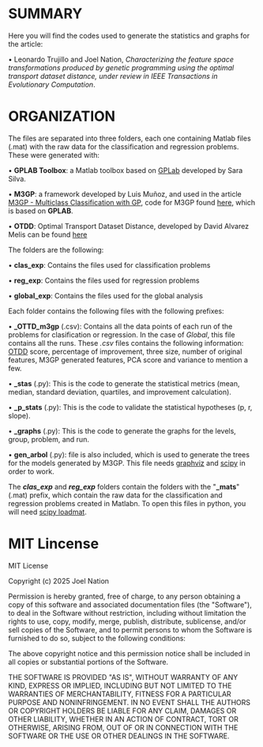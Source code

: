 # SUMMARY
Here you will find the codes used to generate the statistics and graphs for the article:

•	Leonardo Trujillo and Joel Nation, _Characterizing the feature space transformations produced by genetic programming using the optimal transport dataset distance, under review in IEEE Transactions in Evolutionary Computation_.

# ORGANIZATION
The files are separated into three folders, each one containing Matlab files (.mat) with the raw data for the classification and regression problems. These were generated with:

•	**GPLAB Toolbox**: a Matlab toolbox based on [GPLab](https://gplab.sourceforge.net) developed by Sara Silva. 

•	**M3GP**: a framework developed by Luis Muñoz, and used in the article [M3GP - Multiclass Classification with GP](https://doi.org/10.1007/978-3-319-16501-1_7), code for M3GP found [here](https://github.com/LuisMuDe), which is based on **GPLAB**.

• **OTDD**: Optimal Transport Dataset Distance, developed by David Alvarez Melis can be found [here](https://github.com/microsoft/otdd)

The folders are the following:

•	**clas_exp**: Contains the files used for classification problems 

•	**reg_exp**: Contains the files used for regression problems 

•	**global_exp**: Contains the files used for the global analysis

Each folder contains the following files with the following prefixes:

•	**_OTTD_m3gp** (.csv): Contains all the data points of each run of the problems for clasification or regression. In the case of _Global_, this file contains all the runs. These _.csv_ files contains the following information: 
  [OTDD](https://github.com/microsoft/otdd) score, percentage of improvement, three size, number of original features, M3GP generated features, PCA score and variance to mention a few.

•	**_stas** (.py): This is the code to generate the statistical metrics (mean, median, standard deviation, quartiles, and improvement calculation).

•	**_p_stats** (.py): This is the code to validate the statistical hypotheses (p, r, slope).

•	**_graphs** (.py): This is the code to generate the graphs for the levels, group, problem, and run.

• **gen_arbol** (.py): file is also included, which is used to generate the trees for the models generated by M3GP. This file needs  [graphviz](https://graphviz.org) and [scipy](https://scipy.org) in order to work.

The **_clas_exp_** and **_reg_exp_** folders contain the folders with the "**_mats**" (.mat) prefix, which contain the raw data for the classification and regression problems created in Matlabn. To open this files in python, you will need [scipy loadmat](https://docs.scipy.org/doc/scipy/reference/generated/scipy.io.loadmat.html).




# MIT Lincense 
MIT License

Copyright (c) 2025 Joel Nation

Permission is hereby granted, free of charge, to any person obtaining a copy
of this software and associated documentation files (the "Software"), to deal
in the Software without restriction, including without limitation the rights
to use, copy, modify, merge, publish, distribute, sublicense, and/or sell
copies of the Software, and to permit persons to whom the Software is
furnished to do so, subject to the following conditions:

The above copyright notice and this permission notice shall be included in all
copies or substantial portions of the Software.

THE SOFTWARE IS PROVIDED "AS IS", WITHOUT WARRANTY OF ANY KIND, EXPRESS OR
IMPLIED, INCLUDING BUT NOT LIMITED TO THE WARRANTIES OF MERCHANTABILITY,
FITNESS FOR A PARTICULAR PURPOSE AND NONINFRINGEMENT. IN NO EVENT SHALL THE
AUTHORS OR COPYRIGHT HOLDERS BE LIABLE FOR ANY CLAIM, DAMAGES OR OTHER
LIABILITY, WHETHER IN AN ACTION OF CONTRACT, TORT OR OTHERWISE, ARISING FROM,
OUT OF OR IN CONNECTION WITH THE SOFTWARE OR THE USE OR OTHER DEALINGS IN THE
SOFTWARE.

